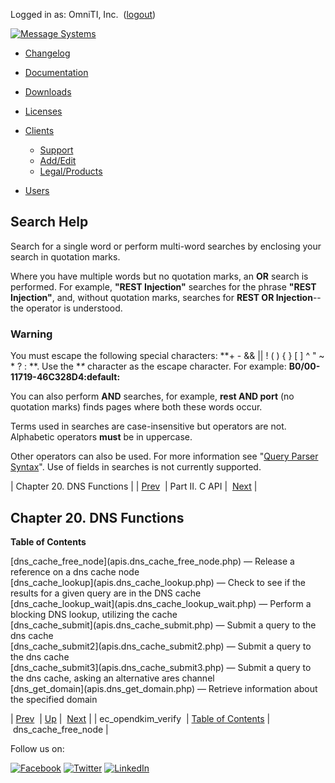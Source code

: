 Logged in as: OmniTI, Inc.  ([logout](https://support.messagesystems.com/logout.php))

[![Message Systems](https://support.messagesystems.com/images/ms-white205.png)](https://support.messagesystems.com/start.php) 

*   [Changelog](https://support.messagesystems.com/start.php?show=changelog)
*   [Documentation](https://support.messagesystems.com/docs/)
*   [Downloads](https://support.messagesystems.com/start.php)

*   [Licenses](https://support.messagesystems.com/license_summary.php)
*   <a href="">Clients</a>
    *   [Support](https://support.messagesystems.com/cs.php)
    *   [Add/Edit](https://support.messagesystems.com/edit_client.php)
    *   [Legal/Products](https://support.messagesystems.com/edit_products.php)
*   [Users](https://support.messagesystems.com/edit_customer.php)

## Search Help

Search for a single word or perform multi-word searches by enclosing your search in quotation marks.

Where you have multiple words but no quotation marks, an **OR** search is performed. For example, **"REST Injection"** searches for the phrase **"REST Injection"**, and, without quotation marks, searches for **REST OR Injection**--the operator is understood.

### Warning

You must escape the following special characters: **+ - && || ! ( ) { } [ ] ^ " ~ * ? : \**. Use the **\** character as the escape character. For example: **B0/00-11719-46C328D4\:default\:**

You can also perform **AND** searches, for example, **rest AND port** (no quotation marks) finds pages where both these words occur.

Terms used in searches are case-insensitive but operators are not. Alphabetic operators **must** be in uppercase.

Other operators can also be used. For more information see "[Query Parser Syntax](https://lucene.apache.org/core/old_versioned_docs/versions/3_0_0/queryparsersyntax.html)". Use of fields in searches is not currently supported.

| Chapter 20. DNS Functions |
| [Prev](apis.ec_opendkim_verify.php)  | Part II. C API |  [Next](apis.dns_cache_free_node.php) |

## Chapter 20. DNS Functions

**Table of Contents**

<dl class="toc">

<dt>[dns_cache_free_node](apis.dns_cache_free_node.php) — Release a reference on a dns cache node</dt>

<dt>[dns_cache_lookup](apis.dns_cache_lookup.php) — Check to see if the results for a given query are in the DNS cache</dt>

<dt>[dns_cache_lookup_wait](apis.dns_cache_lookup_wait.php) — Perform a blocking DNS lookup, utilizing the cache</dt>

<dt>[dns_cache_submit](apis.dns_cache_submit.php) — Submit a query to the dns cache</dt>

<dt>[dns_cache_submit2](apis.dns_cache_submit2.php) — Submit a query to the dns cache</dt>

<dt>[dns_cache_submit3](apis.dns_cache_submit3.php) — Submit a query to the dns cache, asking an alternative ares channel</dt>

<dt>[dns_get_domain](apis.dns_get_domain.php) — Retrieve information about the specified domain</dt>

</dl>

| [Prev](apis.ec_opendkim_verify.php)  | [Up](pt.apis.php) |  [Next](apis.dns_cache_free_node.php) |
| ec_opendkim_verify  | [Table of Contents](index.php) |  dns_cache_free_node |

Follow us on:

[![Facebook](https://support.messagesystems.com/images/icon-facebook.png)](http://www.facebook.com/messagesystems) [![Twitter](https://support.messagesystems.com/images/icon-twitter.png)](http://twitter.com/#!/MessageSystems) [![LinkedIn](https://support.messagesystems.com/images/icon-linkedin.png)](http://www.linkedin.com/company/message-systems)